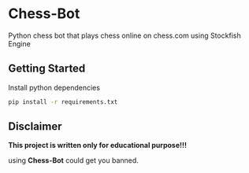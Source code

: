 # Chess-Bot

Python chess bot that plays chess online on chess.com using Stockfish Engine

## Getting Started

Install python dependencies

```bash
pip install -r requirements.txt
```

## Disclaimer

**This project is written only for educational purpose!!!**

using **Chess-Bot** could get you banned.
